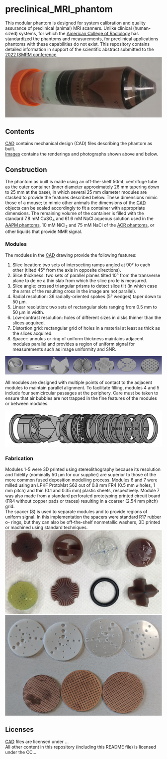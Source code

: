 # preclinical_MRI_phantom
This modular phantom is designed for system calibration and quality assurance of preclinical (animal) MRI scanners. Unlike clinical (human-sized) systems, for which the [American College of Radiology](https://www.acr.org/) has standardized the phantoms and measurements, for preclinical applications phantoms with these capabilities do not exist.
This repository contains detailed information in support of the scientific abstract submitted to the [2022 ISMRM conference](https://www.ismrm.org/22m/).
![assembled phantom](https://github.com/dezanche/preclinical_MRI_phantom/blob/main/Images/Photos/phantom_cropped.jpg)

## Contents
[CAD](https://github.com/dezanche/preclinical_MRI_phantom/tree/main/CAD) contains mechanical design (CAD) files describing the phantom as built.\
[Images](https://github.com/dezanche/preclinical_MRI_phantom/tree/main/Images) contains the renderings and photographs shown above and below.

## Construction
The phantom as built is made using an off-the-shelf 50mL centrifuge tube as the outer container (inner diameter approximately 26 mm tapering down to 25 mm at the base), in which several 25 mm diameter modules are stacked to provide the features described below. These dimensions mimic those of a mouse; to mimic other animals the dimensions of the [CAD](./tree/main/CAD) objects can be scaled accordingly to fit a container with appropriate dimensions.
The remaining volume of the container is filled with the standard 7.8 mM CuSO<sub>4</sub> and 61.6 mM NaCl aqueous solution used in the [AAPM phantoms](https://www.aapm.org/pubs/reports/rpt_100.pdf), 10 mM NiCl<sub>2</sub> and 75 mM NaCl of the [ACR phantoms](https://www.acraccreditation.org/-/media/ACRAccreditation/Documents/MRI/ACR-Large--Med-Phantom-GuidanceFinal.pdf), or other liquids that provide NMR signal.

### Modules
The modules in the [CAD](https://github.com/dezanche/preclinical_MRI_phantom/tree/main/CAD) drawing provide the following features:
1. Slice location: two sets of intersecting ramps angled at 90° to each other (tilted 45° from the axis in opposite directions).
2. Slice thickness: two sets of parallel planes tilted 10° from the transverse plane to de ne a thin slab from which the slice pro le is measured.
3. Slice angle: crossed triangular prisms to detect slice tilt (in which case the arms of the resulting cross in the image are not parallel).
4. Radial resolution: 36 radially-oriented spokes (5° wedges) taper down to 50 μm.
5. Linear resolution: two sets of rectangular slots ranging from 0.5 mm to 50 μm in width.
6. Low-contrast resolution: holes of different sizes in disks thinner than the slices acquired.
7. Distortion grid: rectangular grid of holes in a material at least as thick as the slices acquired.
8. Spacer: annulus or ring of uniform thickness maintains adjacent modules parallel and provides a region of uniform signal for measurements such as
image uniformity and SNR.

<!-- end of the list -->

![modules](https://github.com/dezanche/preclinical_MRI_phantom/blob/main/Images/Renderings/Modules.png)

All modules are designed with multiple points of contact to the adjacent modules to maintain parallel alignment. To facilitate filling, modules 4 and 5
include four semicircular passages at the periphery. Care must be taken to ensure that air bubbles are not trapped in the fine features of the modules or
between modules.

![modules](https://github.com/dezanche/preclinical_MRI_phantom/blob/main/Images/Renderings/mouse_phantom_exploded_view.png)

### Fabrication
Modules 1-5 were 3D printed using stereolithography because its resolution and fidelity (nominally 50 μm for our supplier) are superior to those of the
more common fused deposition modelling process. Modules 6 and 7 were milled using an LPKF ProtoMat S62 out of 0.8 mm FR4 (0.5 mm ⌀ holes, 1 mm
pitch) and thin (0.1 and 0.35 mm) plastic sheets, respectively. Module 7 was also made from a standard perforated prototyping printed circuit
board (FR4 without copper pads or traces) resulting in a coarser (2.54 mm pitch) grid.\
The spacer (8) is used to separate modules and to provide regions of uniform signal. In this implementation the spacers were standard R17 rubber o-
rings, but they can also be off-the-shelf nonmetallic washers, 3D printed or machined using standard techniques.
![modules](https://github.com/dezanche/preclinical_MRI_phantom/blob/main/Images/Photos/various_inserts.jpg)
![modules](https://github.com/dezanche/preclinical_MRI_phantom/blob/main/Images/Photos/resolution_inserts.jpg)

## Licenses
[CAD](https://github.com/dezanche/preclinical_MRI_phantom/tree/main/CAD) files are licensed under ...\
All other content in this repository (including this README file) is licensed under the CC...
